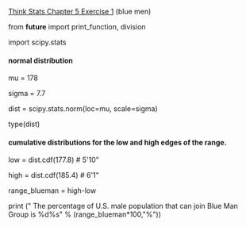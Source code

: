 [Think Stats Chapter 5 Exercise 1](http://greenteapress.com/thinkstats2/html/thinkstats2006.html#toc50) (blue men)

from __future__ import print_function, division

import scipy.stats

#### normal distribution
mu = 178

sigma = 7.7

dist = scipy.stats.norm(loc=mu, scale=sigma)

type(dist)


#### cumulative distributions for the low and high edges of the range.

low = dist.cdf(177.8)    # 5'10"

high = dist.cdf(185.4)   # 6'1"

range_blueman = high-low

print (" The percentage of U.S. male population that can join Blue Man Group is %d%s" % (range_blueman*100,"%"))
